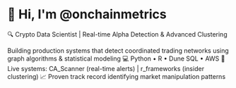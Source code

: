 # 👋 Hi, I'm @onchainmetrics

🔍 Crypto Data Scientist | Real-time Alpha Detection & Advanced Clustering

  Building production systems that detect coordinated trading networks using graph algorithms & statistical modeling 💻 Python • R • Dune SQL • 
  AWS 🚀 Live systems: CA_Scanner (real-time alerts) | r_frameworks (insider clustering) 📈 Proven track record identifying market manipulation 
  patterns
